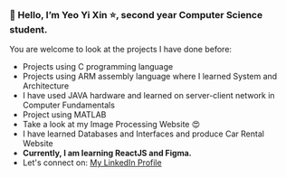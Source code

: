 ### 👋 Hello, I’m Yeo Yi Xin :star:, second year Computer Science student. 
You are welcome to look at the projects I have done before:
- Projects using C programming language 
- Projects using ARM assembly language where I learned System and Architecture 
- I have used JAVA hardware and learned on server-client network in Computer Fundamentals 
- Project using MATLAB 
- Take a look at my Image Processing Website :heart_eyes:
- I have learned Databases and Interfaces and produce Car Rental Website 
- <b>Currently, I am learning ReactJS and Figma.</b>
- Let's connect on: [My LinkedIn Profile](www.linkedin.com/in/yi-xin-yeo-43b98921a)
<!---
YeoYiXin/YeoYiXin is a ✨ special ✨ repository because its `README.md` (this file) appears on your GitHub profile.
You can click the Preview link to take a look at your changes.
--->
